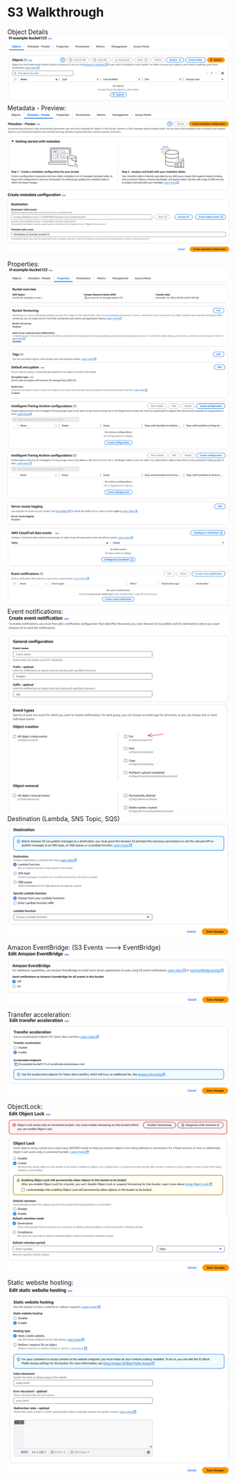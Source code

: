 # S3 Walkthrough

Object Details
![s3_1.png](../diagrams/s3_1.png)
Metadata - Preview:
![s3_2.png](../diagrams/s3_2.png)
![s3_3.png](../diagrams/s3_3.png)

Properties:
![s3_4.png](../diagrams/s3_4.png)
![s3_5.png](../diagrams/s3_5.png)
![s3_6.png](../diagrams/s3_6.png)
![s3_7.png](../diagrams/s3_7.png)
Event notifications:
![s3_8.png](../diagrams/s3_8.png)
![s3_9.png](../diagrams/s3_9.png)
Destination (Lambda, SNS Topic, SQS)
![s3_10.png](../diagrams/s3_10.png)

Amazon EventBridge: (S3 Events ---> EventBridge)
![s3_11.png](../diagrams/s3_11.png)

Transfer acceleration:
![s3_12.png](../diagrams/s3_12.png)

ObjectLock:
![s3_13.png](../diagrams/s3_13.png)
![s3_14.png](../diagrams/s3_14.png)

Static website hosting:
![s3_15.png](../diagrams/s3_15.png)
![s3_16.png](../diagrams/s3_16.png)